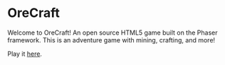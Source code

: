 # OreCraft
Welcome to OreCraft! An open source HTML5 game built on the Phaser framework.  This is an adventure game with mining, crafting, and more!

Play it [here](https://dobbyk.github.io/OreCraft).
